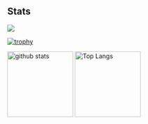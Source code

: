 




## Stats
![](https://github-profile-summary-cards.vercel.app/api/cards/profile-details?username=yu-zaburo&theme=2077)

[![trophy](https://github-profile-trophy.vercel.app/?username=yu-zaburo&theme=onedark)](https://github-profile-trophy.vercel.app/?username=yu-zaburo&theme=tokyonight)

<img alt="github stats" height="150px" src="https://github-readme-stats.vercel.app/api?username=yu-zaburo&count_private=true&show_icons=true&show_icons=true&theme=tokyonight" />

<img alt="Top Langs" height="150px" src="https://github-readme-stats.vercel.app/api/top-langs/?username=yu-zaburo&layout=compact&count_private=true&show_icons=true&theme=tokyonight" />
